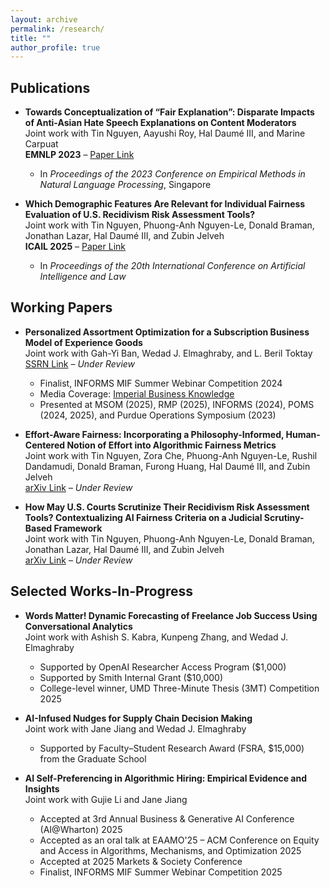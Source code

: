 ```yaml
---
layout: archive
permalink: /research/
title: ""
author_profile: true
---
```


## Publications

- **Towards Conceptualization of “Fair Explanation”: Disparate Impacts of Anti-Asian Hate Speech Explanations on Content Moderators**  
  Joint work with Tin Nguyen, Aayushi Roy, Hal Daumé III, and Marine Carpuat  
  **EMNLP 2023** – [Paper Link](https://aclanthology.org/2023.emnlp-main.602)  
  - In *Proceedings of the 2023 Conference on Empirical Methods in Natural Language Processing*, Singapore

- **Which Demographic Features Are Relevant for Individual Fairness Evaluation of U.S. Recidivism Risk Assessment Tools?**  
  Joint work with Tin Nguyen, Phuong-Anh Nguyen-Le, Donald Braman, Jonathan Lazar, Hal Daumé III, and Zubin Jelveh  
  **ICAIL 2025** – [Paper Link](https://www.arxiv.org/pdf/2505.09868)  
  - In *Proceedings of the 20th International Conference on Artificial Intelligence and Law*

## Working Papers

- **Personalized Assortment Optimization for a Subscription Business Model of Experience Goods**  
  Joint work with Gah-Yi Ban, Wedad J. Elmaghraby, and L. Beril Toktay  
  [SSRN Link](https://ssrn.com/abstract=5159539) – *Under Review*  
  - Finalist, INFORMS MIF Summer Webinar Competition 2024  
  - Media Coverage: [Imperial Business Knowledge](https://www.imperial.ac.uk/business-school/ib-knowledge/entrepreneurship-innovation/ai-powered-rental-fashion-smarter-recommendations/)  
  - Presented at MSOM (2025), RMP (2025), INFORMS (2024), POMS (2024, 2025), and Purdue Operations Symposium (2023)

- **Effort-Aware Fairness: Incorporating a Philosophy-Informed, Human-Centered Notion of Effort into Algorithmic Fairness Metrics**  
  Joint work with Tin Nguyen, Zora Che, Phuong-Anh Nguyen-Le, Rushil Dandamudi, Donald Braman, Furong Huang, Hal Daumé III, and Zubin Jelveh  
  [arXiv Link](https://arxiv.org/pdf/2505.19317) – *Under Review*

- **How May U.S. Courts Scrutinize Their Recidivism Risk Assessment Tools? Contextualizing AI Fairness Criteria on a Judicial Scrutiny-Based Framework**  
  Joint work with Tin Nguyen, Phuong-Anh Nguyen-Le, Donald Braman, Jonathan Lazar, Hal Daumé III, and Zubin Jelveh  
  [arXiv Link](https://arxiv.org/abs/2505.02749) – *Under Review*

## Selected Works-In-Progress

- **Words Matter! Dynamic Forecasting of Freelance Job Success Using Conversational Analytics**  
  Joint work with Ashish S. Kabra, Kunpeng Zhang, and Wedad J. Elmaghraby  
  - Supported by OpenAI Researcher Access Program ($1,000)  
  - Supported by Smith Internal Grant ($10,000)  
  - College-level winner, UMD Three-Minute Thesis (3MT) Competition 2025

- **AI-Infused Nudges for Supply Chain Decision Making**  
  Joint work with Jane Jiang and Wedad J. Elmaghraby  
  - Supported by Faculty–Student Research Award (FSRA, $15,000) from the Graduate School

- **AI Self-Preferencing in Algorithmic Hiring: Empirical Evidence and Insights**  
  Joint work with Gujie Li and Jane Jiang  
  - Accepted at 3rd Annual Business & Generative AI Conference (AI@Wharton) 2025
  - Accepted as an oral talk at EAAMO'25 – ACM Conference on Equity and Access in Algorithms, Mechanisms, and Optimization 2025
  - Accepted at 2025 Markets & Society Conference  
  - Finalist, INFORMS MIF Summer Webinar Competition 2025

 <!-- * Presented at Smith DOIT Doctoral Consortium 2025, POMS (2025). -->


<!-- **Hide and Seek at the German Federal Constitutional Court: Identifying the Justice Referee with Author Topic Model** Joint work with Tin Nguyen, Andrew Mao, Jordan Boyd-Graber, and Christoph Engel. -->
<!-- 
**Bipartite Networked Multi-agent Reinforcement Learning for Decentralized Matching Markets** Joint work with Yan Xu.
 * Accepted by Yale 2024 Conference on AI/ML/BA.
 * Presented at POMS Conference 2024, Minneapolis, MN. -->



